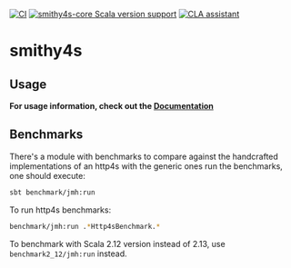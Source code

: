 [![CI](https://github.com/disneystreaming/smithy4s/actions/workflows/ci.yml/badge.svg)](https://github.com/disneystreaming/smithy4s/actions/workflows/ci.yml)
[![smithy4s-core Scala version support](https://index.scala-lang.org/disneystreaming/smithy4s/smithy4s-core/latest-by-scala-version.svg)](https://index.scala-lang.org/disneystreaming/smithy4s/smithy4s-core)
[![CLA assistant](https://cla-assistant.io/readme/badge/disneystreaming/smithy4s)](https://cla-assistant.io/disneystreaming/smithy4s)

# smithy4s

## Usage

**For usage information, check out the [Documentation](https://disneystreaming.github.io/smithy4s/)**

## Benchmarks

There's a module with benchmarks to compare against the handcrafted implementations of an http4s with the generic ones run the benchmarks, one should execute:

```sh
sbt benchmark/jmh:run
```

To run http4s benchmarks:

```sh
benchmark/jmh:run .*Http4sBenchmark.*
```

To benchmark with Scala 2.12 version instead of 2.13, use `benchmark2_12/jmh:run` instead.
